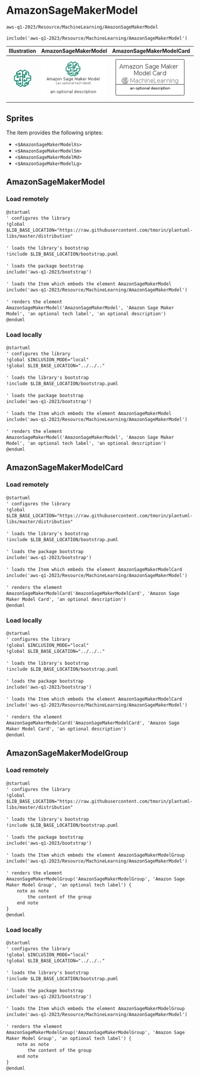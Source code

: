 # AmazonSageMakerModel


```text
aws-q1-2023/Resource/MachineLearning/AmazonSageMakerModel
```

```text
include('aws-q1-2023/Resource/MachineLearning/AmazonSageMakerModel')
```



| Illustration | AmazonSageMakerModel | AmazonSageMakerModelCard | AmazonSageMakerModelGroup |
| :---: | :---: | :---: | :---: |
| ![illustration for Illustration](../../../aws-q1-2023/Resource/MachineLearning/AmazonSageMakerModel.png) | ![illustration for AmazonSageMakerModel](../../../aws-q1-2023/Resource/MachineLearning/AmazonSageMakerModel.Local.png) | ![illustration for AmazonSageMakerModelCard](../../../aws-q1-2023/Resource/MachineLearning/AmazonSageMakerModelCard.Local.png) | ![illustration for AmazonSageMakerModelGroup](../../../aws-q1-2023/Resource/MachineLearning/AmazonSageMakerModelGroup.Local.png) |



## Sprites
The item provides the following sriptes:

- `<$AmazonSageMakerModelXs>`
- `<$AmazonSageMakerModelSm>`
- `<$AmazonSageMakerModelMd>`
- `<$AmazonSageMakerModelLg>`





## AmazonSageMakerModel

### Load remotely
```plantuml
@startuml
' configures the library
!global $LIB_BASE_LOCATION="https://raw.githubusercontent.com/tmorin/plantuml-libs/master/distribution"

' loads the library's bootstrap
!include $LIB_BASE_LOCATION/bootstrap.puml

' loads the package bootstrap
include('aws-q1-2023/bootstrap')

' loads the Item which embeds the element AmazonSageMakerModel
include('aws-q1-2023/Resource/MachineLearning/AmazonSageMakerModel')

' renders the element
AmazonSageMakerModel('AmazonSageMakerModel', 'Amazon Sage Maker Model', 'an optional tech label', 'an optional description')
@enduml
```

### Load locally
```plantuml
@startuml
' configures the library
!global $INCLUSION_MODE="local"
!global $LIB_BASE_LOCATION="../../.."

' loads the library's bootstrap
!include $LIB_BASE_LOCATION/bootstrap.puml

' loads the package bootstrap
include('aws-q1-2023/bootstrap')

' loads the Item which embeds the element AmazonSageMakerModel
include('aws-q1-2023/Resource/MachineLearning/AmazonSageMakerModel')

' renders the element
AmazonSageMakerModel('AmazonSageMakerModel', 'Amazon Sage Maker Model', 'an optional tech label', 'an optional description')
@enduml
```

## AmazonSageMakerModelCard

### Load remotely
```plantuml
@startuml
' configures the library
!global $LIB_BASE_LOCATION="https://raw.githubusercontent.com/tmorin/plantuml-libs/master/distribution"

' loads the library's bootstrap
!include $LIB_BASE_LOCATION/bootstrap.puml

' loads the package bootstrap
include('aws-q1-2023/bootstrap')

' loads the Item which embeds the element AmazonSageMakerModelCard
include('aws-q1-2023/Resource/MachineLearning/AmazonSageMakerModel')

' renders the element
AmazonSageMakerModelCard('AmazonSageMakerModelCard', 'Amazon Sage Maker Model Card', 'an optional description')
@enduml
```

### Load locally
```plantuml
@startuml
' configures the library
!global $INCLUSION_MODE="local"
!global $LIB_BASE_LOCATION="../../.."

' loads the library's bootstrap
!include $LIB_BASE_LOCATION/bootstrap.puml

' loads the package bootstrap
include('aws-q1-2023/bootstrap')

' loads the Item which embeds the element AmazonSageMakerModelCard
include('aws-q1-2023/Resource/MachineLearning/AmazonSageMakerModel')

' renders the element
AmazonSageMakerModelCard('AmazonSageMakerModelCard', 'Amazon Sage Maker Model Card', 'an optional description')
@enduml
```

## AmazonSageMakerModelGroup

### Load remotely
```plantuml
@startuml
' configures the library
!global $LIB_BASE_LOCATION="https://raw.githubusercontent.com/tmorin/plantuml-libs/master/distribution"

' loads the library's bootstrap
!include $LIB_BASE_LOCATION/bootstrap.puml

' loads the package bootstrap
include('aws-q1-2023/bootstrap')

' loads the Item which embeds the element AmazonSageMakerModelGroup
include('aws-q1-2023/Resource/MachineLearning/AmazonSageMakerModel')

' renders the element
AmazonSageMakerModelGroup('AmazonSageMakerModelGroup', 'Amazon Sage Maker Model Group', 'an optional tech label') {
    note as note
        the content of the group
    end note
}
@enduml
```

### Load locally
```plantuml
@startuml
' configures the library
!global $INCLUSION_MODE="local"
!global $LIB_BASE_LOCATION="../../.."

' loads the library's bootstrap
!include $LIB_BASE_LOCATION/bootstrap.puml

' loads the package bootstrap
include('aws-q1-2023/bootstrap')

' loads the Item which embeds the element AmazonSageMakerModelGroup
include('aws-q1-2023/Resource/MachineLearning/AmazonSageMakerModel')

' renders the element
AmazonSageMakerModelGroup('AmazonSageMakerModelGroup', 'Amazon Sage Maker Model Group', 'an optional tech label') {
    note as note
        the content of the group
    end note
}
@enduml
```


